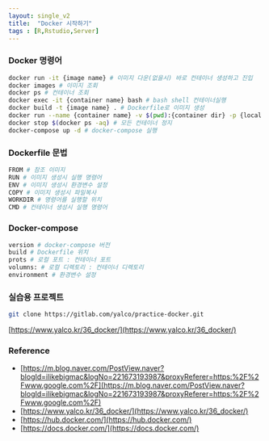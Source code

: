 ```yaml
---
layout: single_v2
title:  "Docker 시작하기"
tags : [R,Rstudio,Server]
---
```


### Docker 명령어
```bash
docker run -it {image name} # 이미지 다운(없을시) 바로 컨테이너 생성하고 진입
docker images # 이미지 조회
docker ps # 컨테이너 조회
docker exec -it {container name} bash # bash shell 컨테이너실행
docker build -t {image name} . # Dockerfile로 이미지 생성
docker run --name {container name} -v $(pwd):{container dir} -p {local port}:{container port} -d {image name} # --name 컨테이너 이름설정, -v DIR 연결, -p PORT 연결, -d 백그라운드에서 실행
docker stop $(docker ps -aq) # 모든 컨테이너 정지
docker-compose up -d # docker-compose 실행
```

### Dockerfile 문법 
```bash
FROM # 참조 이미지
RUN # 이미지 생성시 실행 명령어
ENV # 이미지 생성시 환경변수 설정
COPY # 이미지 생성시 파일복사
WORKDIR # 명령어를 실행할 위치
CMD # 컨테이너 생성시 실행 명령어
```

### Docker-compose
```bash
version # docker-compose 버전
build # Dockerfile 위치
prots # 로컬 포트 : 컨테이너 포트
volumns: # 로컬 디렉토리 : 컨테이너 디렉토리
environment # 환경변수 설정
```


### 실습용 프로젝트
```bash
git clone https://gitlab.com/yalco/practice-docker.git 
```

[https://www.yalco.kr/36_docker/](https://www.yalco.kr/36_docker/)

### Reference
- [https://m.blog.naver.com/PostView.naver?blogId=ilikebigmac&logNo=221673193987&proxyReferer=https:%2F%2Fwww.google.com%2F](https://m.blog.naver.com/PostView.naver?blogId=ilikebigmac&logNo=221673193987&proxyReferer=https:%2F%2Fwww.google.com%2F)
- [https://www.yalco.kr/36_docker/](https://www.yalco.kr/36_docker/)
- [https://hub.docker.com/](https://hub.docker.com/)
- [https://docs.docker.com/](https://docs.docker.com/)